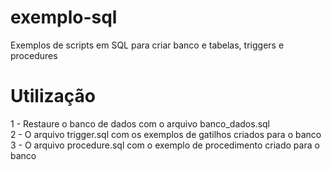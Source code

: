 # exemplo-sql
Exemplos de scripts em SQL para criar banco e tabelas, triggers e procedures

# Utilização
1 - Restaure o banco de dados com o arquivo banco_dados.sql <br>
2 - O arquivo trigger.sql com os exemplos de gatilhos criados para o banco <br>
3 - O arquivo procedure.sql com o exemplo de procedimento criado para o banco
